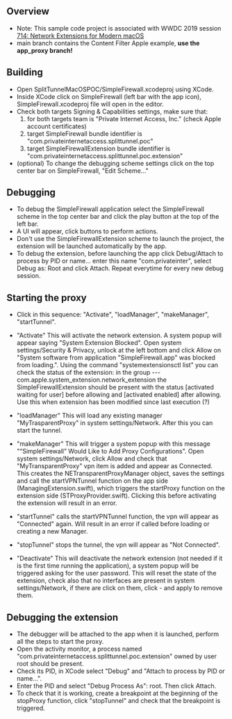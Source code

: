 ## Overview

- Note: This sample code project is associated with WWDC 2019 session [714: Network Extensions for Modern macOS](https://developer.apple.com/videos/play/wwdc19/714/)
- main branch contains the Content Filter Apple example, <b>use the app_proxy branch!</b>

## Building

- Open SplitTunnelMacOSPOC/SimpleFirewall.xcodeproj using XCode.
- Inside XCode click on SimpleFirewall (left bar with the app icon), SimpleFirewall.xcodeproj file will open in the editor.
- Check both targets Signing & Capabilities settings, make sure that:
	1. for both targets team is "Private Internet Access, Inc." (check Apple account certificates)
	2. target SimpleFirewall bundle identifier is "com.privateinternetaccess.splittunnel.poc"
	3. target SimpleFirewallExtension bundle identifier is "com.privateinternetaccess.splittunnel.poc.extension"
- (optional) To change the debugging scheme settings click on the top center bar on SimpleFirewall, "Edit Scheme..."

## Debugging

- To debug the SimpleFirewall application select the SimpleFirewall scheme in the top center bar and click the play button at the top of the left bar.
- A UI will appear, click buttons to perform actions.
- Don't use the SimpleFirewallExtension scheme to launch the project, the extension will be launched automatically by the app.
- To debug the extension, before launching the app click Debug/Attach to process by PID or name... enter this name "com.privateinter", select Debug as: Root and click Attach. Repeat everytime for every new debug session. 

## Starting the proxy

- Click in this sequence: "Activate", "loadManager", "makeManager", "startTunnel".

- "Activate"
  This will activate the network extension. A system popup will appear saying "System Extension Blocked". Open system settings/Security & Privacy, unlock at the left bottom and click Allow on "System software from application "SimpleFirewall.app" was blocked from loading.".
  Using the command "systemextensionsctl list" you can check the status of the extension: in the group --- com.apple.system_extension.network_extension the SimpleFirewallExtension should be present with the status [activated waiting for user] before allowing and [activated enabled] after allowing.
  Use this when extension has been modified since last execution (?)

- "loadManager"
  This will load any existing manager "MyTrasparentProxy" in system settings/Network.
  After this you can start the tunnel.

- "makeManager"
  This will trigger a system popup with this message "“SimpleFirewall” Would Like to Add Proxy Configurations".
  Open system settings/Network, click Allow and check that "MyTransparentProxy" vpn item is added and appear as Connected.
  This creates the NETransparentProxyManager object, saves the settings and call the startVPNTunnel function on the app side (ManagingExtension.swift), which triggers the startProxy function on the extension side (STProxyProvider.swift).
  Clicking this before activating the extension will result in an error.

- "startTunnel"
  calls the startVPNTunnel function, the vpn will appear as "Connected" again. 
  Will result in an error if called before loading or creating a new Manager.

- "stopTunnel"
  stops the tunnel, the vpn will appear as "Not Connected".

- "Deactivate"
  This will deactivate the network extension (not needed if it is the first time running the application), a system popup will be triggered asking for the user password. 
  This will reset the state of the extension, check also that no interfaces are present in system settings/Network, if there are click on them, click - and apply to remove them.

## Debugging the extension

- The debugger will be attached to the app when it is launched, perform all the steps to start the proxy.
- Open the activity monitor, a process named "com.privateinternetaccess.splittunnel.poc.extension" owned by user root should be present.
- Check its PID, in XCode select "Debug" and "Attach to process by PID or name...".
- Enter the PID and select "Debug Process As": root. Then click Attach.
- To check that it is working, create a breakpoint at the beginning of the stopProxy function, click "stopTunnel" and check that the breakpoint is triggered.
